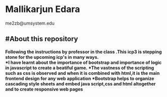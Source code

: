 
<h1>Mallikarjun Edara</h1>
me2zb@umsystem.edu

</br>

<h2>#About this repository </br>
<h4>Following the instructions by professor in the class .This icp3 is stepping stone for the upcoming icp's in many ways.</br>
*I have learnt about the importance of bootstrap and importance of logic in javascript to create a beatiful game.
*The vastness of the scripting such as css is observed and when it is combined with html,it is the main frontend design for any web application
*Bootstrap helps to organize cascading style sheets and embed java script,css and html altogether and to create responsive web pages





